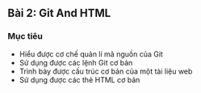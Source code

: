 ## Bài 2: Git And HTML

### Mục tiêu
+ Hiểu được cơ chế quản lí mã nguồn của Git
+ Sử dụng được các lệnh Git cơ bản
+ Trình bày được cấu trúc cơ bản của một tài liệu web
+ Sử dụng được các thẻ HTML cơ bản
